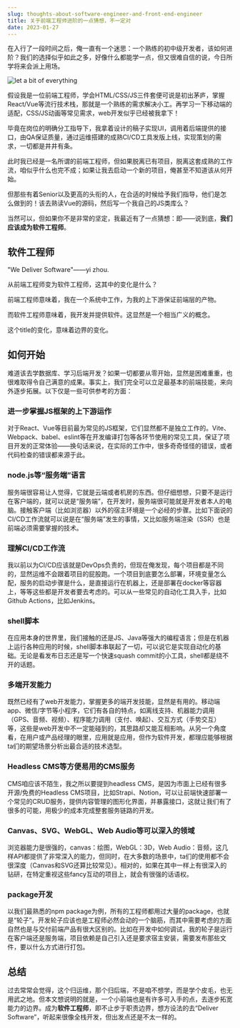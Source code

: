 ```yaml
---
slug: thoughts-about-software-engineer-and-front-end-engineer
title: 关于前端工程师进阶的一点猜想，不一定对
date: 2023-01-27
---
```


在入行了一段时间之后，俺一直有一个迷思：一个熟练的初中级开发者，该如何进阶？我们的选择似乎如此之多，好像什么都能学一点，但又很难自信的说，今日所学将来会派上用场。

![let a bit of everything](https://s2.loli.net/2023/01/19/XQdNB3FrbgqKtPj.jpg)

假设我是一位前端工程师，学会HTML/CSS/JS三件套便可说是初出茅庐，掌握React/Vue等流行技术栈，那就是一个熟练的需求解决小工。再学习一下移动端的适配，CSS/JS动画等常见需求，web开发似乎已经被我拿下！

毕竟在岗位的明确分工指导下，我拿着设计的稿子实现UI，调用着后端提供的接口，由QA保证质量，通过运维搭建的成熟CI/CD工具发版上线，实现策划的需求，一切都是井井有条。

此时我已经是一名所谓的前端工程师，但如果脱离已有项目，脱离这套成熟的工作流，咱似乎什么也完不成；如果让我去启动一个新的项目，俺甚至不知道该从何开始。

但那些有着Senior以及更高的头衔的人，在合适的时候给予我们指导，他们是怎么做到的！该去熟读Vue的源码，然后写一个我自己的JS类库么？

当然可以，但如果你不是非常的坚定，我最近有了一点猜想：即——说到底，**我们应该成为软件工程师**。

## 软件工程师

"We Deliver Software"——yi zhou.

从前端工程师变为软件工程师，这其中的变化是什么？

前端工程师意味着，我在一个系统中工作，为我的上下游保证前端层的产物。

而软件工程师意味着，我开发并提供软件。这显然是一个相当广义的概念。

这个title的变化，意味着边界的变化。

## 如何开始

难道该去学数据库、学习后端开发？如果一切都要从零开始，显然是困难重重，也很难取得令自己满意的成果。事实上，我们完全可以立足最基本的前端技能，来向外逐步拓展。以下仅是一些可供参考的方面：

### 进一步掌握JS框架的上下游运作

对于React、Vue等目前最为常见的JS框架，它们显然都不是独立工作的。Vite、Webpack、babel、eslint等在开发编译打包等各环节使用的常见工具，保证了项目开发的正常体验——换句话来说，在实际的工作中，很多奇奇怪怪的错误，或者代码检查的错误都来源于此。

### node.js等“服务端”语言

服务端很容易让人觉得，它就是云端或者机房的东西。但仔细想想，只要不是运行在客户端的，就可以说是“服务端”，在开发时，服务端很可能就是开发者本人的电脑。接触客户端（比如浏览器）以外的宿主环境是一个必经的步骤。比如下面说的CI/CD工作流就可以说是在“服务端”发生的事情，又比如服务端渲染（SSR）也是前端必须需要掌握的技术。

### 理解CI/CD工作流

我以前以为CI/CD应该就是DevOps负责的，但现在俺发现，每个项目都是不同的，显然运维不会跟着项目的屁股跑。一个项目到底要怎么部署，环境变量怎么配，服务的启动步骤是什么，是直接运行在机器上，还是部署在docker等容器上，等等这些都是开发者要去考虑的。可以从一些常见的自动化工具入手，比如Github Actions，比如Jenkins。

### shell脚本

在应用本身的世界里，我们接触的还是JS、Java等强大的编程语言；但是在机器上运行各种应用的时候，shell脚本串联起了一切，可以说它是实现自动化的基础。无论是看发布日志还是写一个快速squash commit的小工具，shell都是绕不开的话题。

### 多端开发能力

既然已经有了web开发能力，掌握更多的端开发技能，显然是有用的。移动端app、微信/字节等小程序，它们有各自的特点，如离线支持、机器能力调用（GPS、音频、视频）、程序能力调用（支付、唤起）、交互方式（手势交互）等，这些是web开发中不一定能碰到的，其思路却又能互相影响。从另一个角度看，在用户或产品经理的眼里，应用就是应用，但作为软件开发，都理应能够根据ta们的期望场景分析出最合适的技术选型。

### Headless CMS等方便易用的CMS服务

CMS咱应该不陌生，我之所以要提到headless CMS，是因为市面上已经有很多开源/免费的Headless CMS项目，比如Strapi、Notion，可以让前端快速部署一个常见的CRUD服务，提供内容管理的图形化界面，并暴露接口，这就让我们有了很多的可能，用极少的成本完成整套服务链路的开发。

### Canvas、SVG、WebGL、Web Audio等可以深入的领域

浏览器能力是很强的，canvas：绘图，WebGL：3D，Web Audio：音频，这几样API都提供了非常深入的能力，但同时，在大多数的场景中，ta们的使用都不会很深度（Canvas和SVG还算比较常见）。相对的，如果在其中一样上有很深入的钻研，在特定重视这些fancy互动的项目上，就会有很强的话语权。

### package开发

以我们最熟悉的npm package为例，所有的工程师都用过大量的package，也就是“轮子”。开发轮子应该也是工程师必然会动的一个脑筋，而其中需要考虑的方面自然也是与交付前端产品有很大区别的。比如在开发中如何调试，我的轮子是运行在客户端还是服务端，项目依赖是自己引入还是要求宿主安装，需要发布那些文件，要以什么方式进行打包。

## 总结

过去常常会觉得，这个归运维，那个归后端，不是咱不想学，而是学个皮毛，也无用武之地。但本文想说明的就是，一个小前端也是有许多可入手的点，去逐步拓宽能力的边界。成为**软件工程师**，即不止步于职责边界，想方设法的去“Deliver Software”，听起来很像全栈开发，但出发点还是不太一样的。
